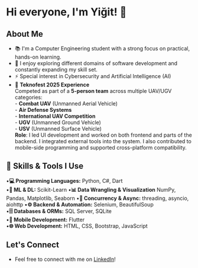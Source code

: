 # Hi everyone, I'm Yiğit! 👋

## About Me
- 📚 I'm a Computer Engineering student with a strong focus on practical, hands-on learning.
- 🤝 I enjoy exploring different domains of software development and constantly expanding my skill set.
- ⚡ Special interest in Cybersecurity and Artificial Intelligence (AI)
- 🚀 **Teknofest 2025 Experience**  
        Competed as part of a **5-person team** across multiple UAV/UGV categories:  
        - **Combat UAV** (Unmanned Aerial Vehicle)  
        - **Air Defense Systems**  
        - **International UAV Competition**  
        - **UGV** (Unmanned Ground Vehicle)  
        - **USV** (Unmanned Surface Vehicle)  
  **Role**: I led UI development and worked on both frontend and parts of the backend. I integrated external tools into the system. I also contributed to mobile-side programming and supported cross-platform compatibility.

## 🔧 Skills & Tools I Use

•**💻 Programming Languages:** Python, C#, Dart  
•**🧠 ML & DL:** Scikit-Learn
•**📊 Data Wrangling & Visualization** NumPy, Pandas, Matplotlib, Seaborn
•**🧵 Concurrency & Async:** threading, asyncio, aiohttp
•**⚙️ Backend & Automation:** Selenium, BeautifulSoup  
•**🗄️ Databases & ORMs:** SQL Server, SQLite  
•**📱 Mobile Development:** Flutter  
•**🌐 Web Development:** HTML, CSS, Bootstrap, JavaScript  


## Let's Connect
- Feel free to connect with me on [LinkedIn](https://www.linkedin.com/in/yiğit-can-aktürk-6b48262b6/)!
